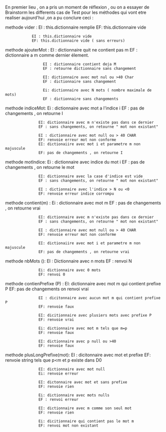 En premier lieu , on a pris un moment de réflexion , ou on a essayer de Brainstorm les differents cas de Test pour les méthodes qui vont etre realiser aujourd'hui ,on a pu conclure ceci : 

methode vider : 
                EI : this.dictionnaire remplie
                EF: this.dictionnaire vide

                EI : this.dictionnaire vide
                EF: this.dictionnaire vide ( sans erreurs)



methode ajouterMot : EI : dictionnaire quit ne contient pas m
                     EF : dictionnaire a m comme dernier élement.

                     EI : dictionnaire contient deja M
                     EF : retourne dictionnaire sans changement

                     EI: dictionnaire avec mot nul ou >40 Char
                     EF : dictionnaire sans changement

                     Ei: dictionnaire avec N mots ( nombre maximale de mots)
                     EF : dictionnaire sans changements
        

methode indiceMot: Ei : dictionnaire avec mot a l'indice i
                   EF : pas de changements , on retourne I

                   EI: dictionnaire avec m n'existe pas dans ce dernier
                   EF : sans changements, on retourne " mot non existant"

                   EI : dictionnaire avec mot null ou > 40 CHAR
                   EF: renvoie erreur mot non conforme
                   EI: dictionaiire avec mot i et parametre m non majuscule 
                   EF: pas de changements , on retourne I


methode motIndice: Ei : dictionnaire avec indice du mot i
                   EF : pas de changements , on retourne le mot

                   EI: dictionnaire avec la case d'indice est vide 
                   EF : sans changements, on retourne " mot non existant"
                   
                   EI : dictionnaire avec l'indice > N ou <0
                   EF: renvoie erreur indice corrompu
                   
methode contient(m) :  Ei : dictionnaire avec mot m
                   EF : pas de changements , on retourne vrai

                   EI: dictionnaire avec m n'existe pas dans ce dernier
                   EF : sans changements, on retourne " mot non existant"

                   EI : dictionnaire avec mot null ou > 40 CHAR
                   EF: renvoie erreur mot non conforme

                   EI: dictionaiire avec mot i et parametre m non majuscule 
                   EF: pas de changements , on retourne vrai

methode nbMots (): 
                   EI : Dictionnaire avec n mots
                   EF : renvoi N

                   Ei: dictionnaire avec 0 mots
                   EF: renvoi 0 

methode contienPrefixe (P) :
                   EI: dictionnaire avec mot m qui contient prefixe P
                   EF: pas de changements on renvoi vrai

                   EI : dicitonnaire avec aucun mot m qui contient prefixe P
                   EF: renvoie faux

                   EI: dicitionnaire avec plusiers mots avec prefixe P
                   EF: renvoie vrai

                   Ei: dictionnaire avec mot m tels que m=p
                   EF: renvoie faux 

                   EI: dictionnaire avec p null ou >40
                   EF: renvoie faux


methode plusLongPrefixe(mot):
                   EI : dicitonnaire avec mot et prefixe 
                   EF: renvoie string tels que p<m et p existe dans D0
                   
                   EI: dictionnaire avec mot null 
                   Ei: renvoie erreur 

                   EI: dictonnaire avec mot et sans prefixe
                   EF: renvoie rien
                   
                   Ei: dictionnaire avec mots nulls 
                   EF : renvoi erreur

                   EI: dictionnaire avec m comme son seul mot
                   EF: renvoie rien

                   Ei: dicitionnaire qui contient pas le mot m
                   EF: renvoi mot non existant 


                